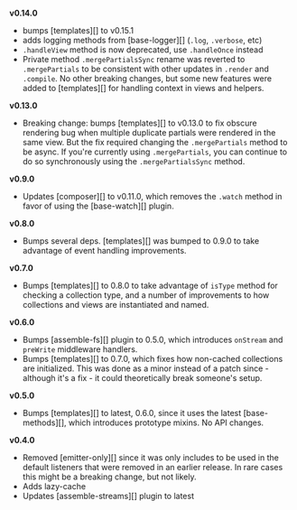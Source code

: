 **v0.14.0**

- bumps [templates][] to v0.15.1
- adds logging methods from [base-logger][] (`.log`, `.verbose`, etc)
- `.handleView` method is now deprecated, use `.handleOnce` instead
- Private method `.mergePartialsSync` rename was reverted to `.mergePartials` to be consistent with other updates in `.render` and `.compile`. No other breaking changes, but some new features were added to [templates][] for handling context in views and helpers.

**v0.13.0**

- Breaking change: bumps [templates][] to v0.13.0 to fix obscure rendering bug when multiple duplicate partials were rendered in the same view. But the fix required changing the `.mergePartials` method to be async. If you're currently using `.mergePartials`, you can continue to do so synchronously using the `.mergePartialsSync` method.

**v0.9.0**

- Updates [composer][] to v0.11.0, which removes the `.watch` method in favor of using the [base-watch][] plugin.

**v0.8.0**

- Bumps several deps. [templates][] was bumped to 0.9.0 to take advantage of event handling improvements.

**v0.7.0**

- Bumps [templates][] to 0.8.0 to take advantage of `isType` method for checking a collection type, and a number of improvements to how collections and views are instantiated and named.

**v0.6.0**

- Bumps [assemble-fs][] plugin to 0.5.0, which introduces `onStream` and `preWrite` middleware handlers.
- Bumps [templates][] to 0.7.0, which fixes how non-cached collections are initialized. This was done as a minor instead of a patch since - although it's a fix - it could theoretically break someone's setup.

**v0.5.0**

- Bumps [templates][] to latest, 0.6.0, since it uses the latest [base-methods][], which introduces prototype mixins. No API changes.

**v0.4.0**

- Removed [emitter-only][] since it was only includes to be used in the default listeners that were removed in an earlier release. In rare cases this might be a breaking change, but not likely.
- Adds lazy-cache
- Updates [assemble-streams][] plugin to latest
